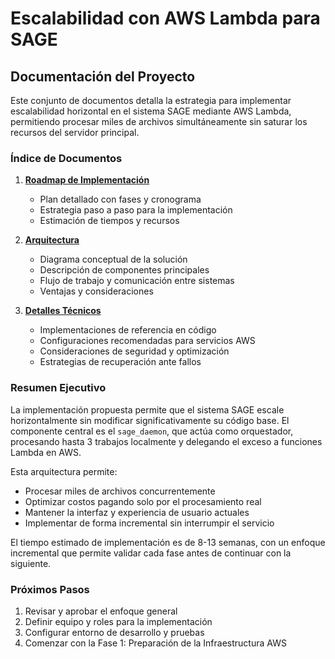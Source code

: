 # Escalabilidad con AWS Lambda para SAGE

## Documentación del Proyecto

Este conjunto de documentos detalla la estrategia para implementar escalabilidad horizontal en el sistema SAGE mediante AWS Lambda, permitiendo procesar miles de archivos simultáneamente sin saturar los recursos del servidor principal.

### Índice de Documentos

1. **[Roadmap de Implementación](./lambda_scaling_roadmap.md)**
   - Plan detallado con fases y cronograma
   - Estrategia paso a paso para la implementación
   - Estimación de tiempos y recursos

2. **[Arquitectura](./lambda_arquitectura.md)**
   - Diagrama conceptual de la solución
   - Descripción de componentes principales
   - Flujo de trabajo y comunicación entre sistemas
   - Ventajas y consideraciones

3. **[Detalles Técnicos](./lambda_technical_details.md)**
   - Implementaciones de referencia en código
   - Configuraciones recomendadas para servicios AWS
   - Consideraciones de seguridad y optimización
   - Estrategias de recuperación ante fallos

### Resumen Ejecutivo

La implementación propuesta permite que el sistema SAGE escale horizontalmente sin modificar significativamente su código base. El componente central es el `sage_daemon`, que actúa como orquestador, procesando hasta 3 trabajos localmente y delegando el exceso a funciones Lambda en AWS.

Esta arquitectura permite:
- Procesar miles de archivos concurrentemente
- Optimizar costos pagando solo por el procesamiento real
- Mantener la interfaz y experiencia de usuario actuales
- Implementar de forma incremental sin interrumpir el servicio

El tiempo estimado de implementación es de 8-13 semanas, con un enfoque incremental que permite validar cada fase antes de continuar con la siguiente.

### Próximos Pasos

1. Revisar y aprobar el enfoque general
2. Definir equipo y roles para la implementación
3. Configurar entorno de desarrollo y pruebas
4. Comenzar con la Fase 1: Preparación de la Infraestructura AWS